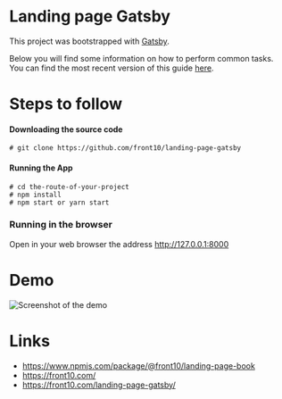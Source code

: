 # Landing page Gatsby

This project was bootstrapped with [Gatsby](https://github.com/gatsbyjs/gatsby).

Below you will find some information on how to perform common tasks.<br>
You can find the most recent version of this guide [here](https://www.gatsbyjs.org/docs).

# Steps to follow

#### Downloading the source code

```
# git clone https://github.com/front10/landing-page-gatsby
```

#### Running the App

```
# cd the-route-of-your-project
# npm install
# npm start or yarn start
```

### Running in the browser

Open in your web browser the address http://127.0.0.1:8000

# Demo

![Screenshot of the demo](https://raw.githubusercontent.com/front10/get-landing-page-book/master/capture.png)

# Links

- https://www.npmjs.com/package/@front10/landing-page-book
- https://front10.com/
- https://front10.com/landing-page-gatsby/
